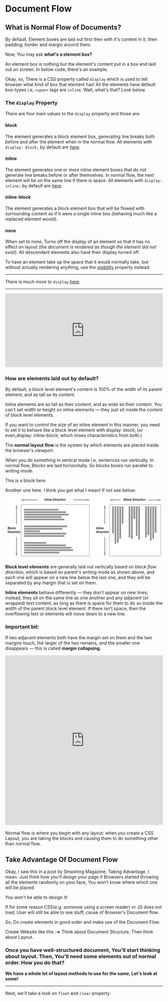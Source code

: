# Document Flow

## What is Normal Flow of Documents?

By default, Element boxes are laid out first then with it's content in it, then padding, border and margin around them.

Now, You may ask **what's a element box?**

An element box is nothing but the element's content put in a box and laid out on screen. In below code, there's an example.

Okay, so, There is a CSS property called `display` which is used to tell browser what kind of box that element has! All the elements have default box-types i.e, `<span>` tags are `inline`. Wait, what's that? Look below.

### The `display` Property

There are four main values to the `display` property and those are:

#### block

The element generates a block element box, generating line breaks both before and after the element when in the normal flow. All elements with `display: block;` by default are [here](https://developer.mozilla.org/en-US/docs/Web/HTML/Block-level_elements).

#### inline

The element generates one or more inline element boxes that do not generate line breaks before or after themselves. In normal flow, the next element will be on the same line if there is space. All elements with `display: inline;` by default are [here](https://developer.mozilla.org/en-US/docs/Web/HTML/Inline_elements).

#### inline-block

The element generates a block element box that will be flowed with surrounding content as if it were a single inline box (behaving much like a replaced element would).

#### none

When set to none, Turns off the display of an element so that it has no effect on layout (_the document is rendered as though the element did not exist_). All descendant elements also have their display turned off.

To have an element take up the space that it would normally take, but without actually rendering anything, use the [visibility](https://developer.mozilla.org/en-US/docs/Web/CSS/visibility) property instead.

---

There is much more to `display` [here](https://developer.mozilla.org/en-US/docs/Web/CSS/display).

---

<iframe height="235" style="width: 100%;" scrolling="no" title="Normal Doc Flow" src="https://codepen.io/sauravkk/embed/OJyoGQv?height=235&theme-id=dark&default-tab=result" frameborder="no" allowtransparency="true" allowfullscreen="true">
  See the Pen <a href='https://codepen.io/sauravkk/pen/OJyoGQv'>Normal Doc Flow</a> by Saurav kumar
  (<a href='https://codepen.io/sauravkk'>@sauravkk</a>) on <a href='https://codepen.io'>CodePen</a>.
</iframe>

### How are elements laid out by default?

By default, a block level element's content is 100% of the width of its parent element, and as tall as its content.

Inline elements are as tall as their content, and as wide as their content. You can't set width or height on inline elements — they just sit inside the content of block level elements.

If you want to control the size of an inline element in this manner, you need to set it to behave like a block level element with display: block; (or even,display: inline-block; which mixes characteristics from both.)

The **normal layout flow** is the system by which elements are placed inside the browser's viewport.

When you do something in vertical mode i.e, sentences run vertically. In normal flow, Blocks are laid horizontally. So blocks boxes run parallel to writing mode.

This is a block here.

Another one here. I think you got what I mean! If not see below:

![Block and Inline Directions change with Mode of Writing](./img/inline-block.png)

**Block level elements** are generally laid out vertically based on _block flow direction_, which is based on parent's writing mode as shown above, and each one will appear on a new line below the last one, and they will be separated by any margin that is set on them.

**Inline elements** behave differently — they don't appear on new lines; instead, they sit on the same line as one another and any adjacent (or wrapped) text content, as long as there is space for them to do so inside the width of the parent block level element. If there isn't space, then the overflowing text or elements will move down to a new line.

### Important bit:

If two adjacent elements both have the margin set on them and the two margins touch, the larger of the two remains, and the smaller one disappears — this is called **margin collapsing**.

<iframe height="541" style="width: 100%;" scrolling="no" title="Normal Doc Flow" src="https://codepen.io/sauravkk/embed/QWjVPqZ?height=541&theme-id=dark&default-tab=result" frameborder="no" allowtransparency="true" allowfullscreen="true">
  See the Pen <a href='https://codepen.io/sauravkk/pen/QWjVPqZ'>Normal Doc Flow</a> by Saurav kumar
  (<a href='https://codepen.io/sauravkk'>@sauravkk</a>) on <a href='https://codepen.io'>CodePen</a>.
</iframe>

Normal flow is where you begin with any layout: when you create a CSS Layout, you are taking the blocks and causing them to do something other than normal flow.

## Take Advantage Of Document Flow

Okay, I saw this in a post by Smashing Magazine, Taking Advantage, I mean.
Just think how you'll design your page if Browsers started throwing all the elements randomly on your face, You won't know where which one will be placed.

You won't be able to design it!

If for some reason CSS(e.g. someone using a screen reader) or JS does not load, User will still be able to see stuff, cause of Browser's Document flow.

So, Do create elements in good order and make use of the Document Flow.

Create Website like this :=>
Think about Document Structure, Then think about Layout.

### Once you have well-structured document, You'll start thinking about layout. Then, You'll need some elements out of normal order. How you do that?

**We have a whole lot of layout methods to use for the same, Let's look at some!**

---

Next, we'll take a look on `float` and `clear` property.
